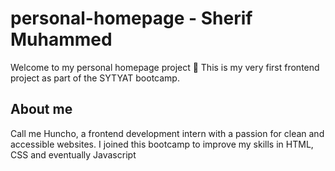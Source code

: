 # personal-homepage - Sherif Muhammed

Welcome to my personal homepage project 🎉
This is my very first frontend project as part of the SYTYAT bootcamp.

## About me

Call me Huncho, a frontend development intern with a passion for clean and accessible websites. I joined this bootcamp to improve my skills in HTML, CSS and eventually Javascript